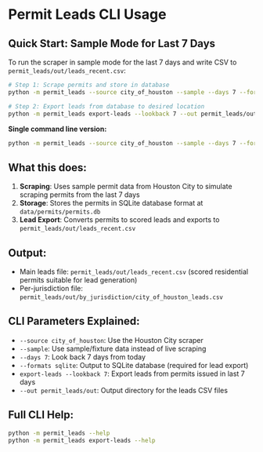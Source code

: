 # Permit Leads CLI Usage

## Quick Start: Sample Mode for Last 7 Days

To run the scraper in sample mode for the last 7 days and write CSV to `permit_leads/out/leads_recent.csv`:

```bash
# Step 1: Scrape permits and store in database
python -m permit_leads --source city_of_houston --sample --days 7 --formats sqlite

# Step 2: Export leads from database to desired location
python -m permit_leads export-leads --lookback 7 --out permit_leads/out
```

**Single command line version:**
```bash
python -m permit_leads --source city_of_houston --sample --days 7 --formats sqlite && python -m permit_leads export-leads --lookback 7 --out permit_leads/out
```

## What this does:

1. **Scraping**: Uses sample permit data from Houston City to simulate scraping permits from the last 7 days
2. **Storage**: Stores the permits in SQLite database format at `data/permits/permits.db`
3. **Lead Export**: Converts permits to scored leads and exports to `permit_leads/out/leads_recent.csv`

## Output:

- Main leads file: `permit_leads/out/leads_recent.csv` (scored residential permits suitable for lead generation)
- Per-jurisdiction file: `permit_leads/out/by_jurisdiction/city_of_houston_leads.csv`

## CLI Parameters Explained:

- `--source city_of_houston`: Use the Houston City scraper
- `--sample`: Use sample/fixture data instead of live scraping  
- `--days 7`: Look back 7 days from today
- `--formats sqlite`: Output to SQLite database (required for lead export)
- `export-leads --lookback 7`: Export leads from permits issued in last 7 days
- `--out permit_leads/out`: Output directory for the leads CSV files

## Full CLI Help:

```bash
python -m permit_leads --help
python -m permit_leads export-leads --help
```